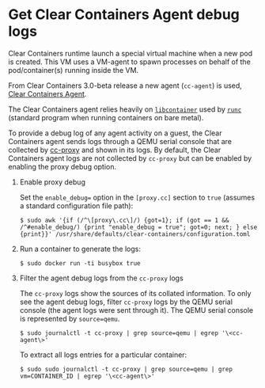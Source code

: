 # Get Clear Containers Agent debug logs

Clear Containers runtime launch a special virtual machine when a new pod is
created. This VM uses a VM-agent to spawn processes on behalf of the
pod/container(s) running inside the VM.

From Clear Containers 3.0-beta release a new agent (`cc-agent`) is used,
[Clear Containers Agent](https://github.com/clearcontainers/agent).

The Clear Containers agent relies heavily on [`libcontainer`](https://github.com/opencontainers/runc/tree/master/libcontainer) used by [`runc`](https://github.com/opencontainers/runc/) (standard program when running containers on bare metal).

To provide a debug log of any agent activity on a guest, the Clear Containers
agent sends logs through a QEMU serial console that are collected by [cc-proxy](https://github.com/clearcontainers/proxy)
and shown in its logs. By default, the Clear Containers agent logs are not collected by 
`cc-proxy` but can be enabled by enabling the proxy debug option.

1. Enable proxy debug

   Set the `enable_debug=` option in the `[proxy.cc]` section to `true` (assumes a standard configuration file path):

   ```
   $ sudo awk '{if (/^\[proxy\.cc\]/) {got=1}; if (got == 1 && /^#enable_debug/) {print "enable_debug = true"; got=0; next; } else {print}}' /usr/share/defaults/clear-containers/configuration.toml
   ```

1. Run a container to generate the logs:

   ```
   $ sudo docker run -ti busybox true
   ```

1. Filter the agent debug logs from the `cc-proxy` logs

   The `cc-proxy` logs show the sources of its collated information. To only see
   the agent debug logs, filter `cc-proxy` logs by the QEMU serial console (the
   agent logs were sent through it). The QEMU serial console is represented by
   `source=qemu`.

   ```
   $ sudo journalctl -t cc-proxy | grep source=qemu | egrep '\<cc-agent\>'
   ```

   To extract all logs entries for a particular container:

   ```
   $ sudo sudo journalctl -t cc-proxy | grep source=qemu | grep vm=CONTAINER_ID | egrep '\<cc-agent\>'
   ```
